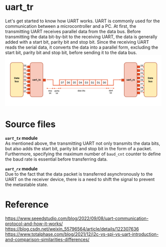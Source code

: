 # uart_tr
Let's get started to know how UART works. UART is commonly used for the communication between a microcontroller and a PC. At first, the transmitting UART receives parallel data from the data bus. Before transmitting the data bit-by-bit to the receiving UART, the data is generally added with a start bit, parity bit and stop bit. Since the receiving UART reads the serial data, it converts the data into a parallel form, excluding the start bit, parity bit and stop bit, before sending it to the data bus.
![GITHUB](https://github.com/wleen0/uart_tr/blob/main/imgs/uart_communicate.png?raw=true)
# Source files
**_`uart_tx`_ module**  
As mentioned above, the transmitting UART not only transmits the data bits, but also adds the start bit, parity bit and stop bit in the form of a packet. Furthermore, specifying the maximum number of `baud_cnt` counter to define the baud rate is essential before transferring data.

**_`uart_rx`_ module**  
Due to the fact that the data packet is transferred asynchronously to the UART on the receiver device, there is a need to shift the signal to prevent the metastable state.

# Reference
https://www.seeedstudio.com/blog/2022/09/08/uart-communication-protocol-and-how-it-works/
https://blog.csdn.net/weixin_55796564/article/details/122307636
https://www.totalphase.com/blog/2021/12/i2c-vs-spi-vs-uart-introduction-and-comparison-similarities-differences/
